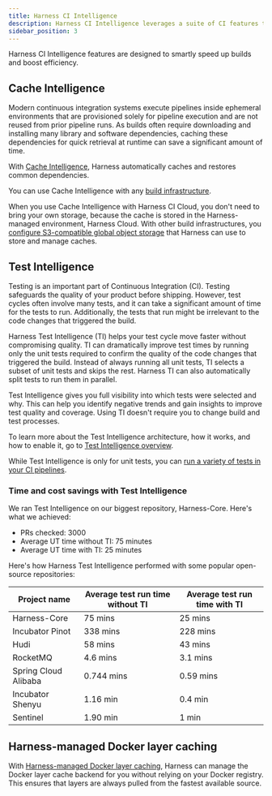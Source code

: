 ```yaml
---
title: Harness CI Intelligence
description: Harness CI Intelligence leverages a suite of CI features to optimize your builds.
sidebar_position: 3
---
```


Harness CI Intelligence features are designed to smartly speed up builds and boost efficiency.

## Cache Intelligence

Modern continuous integration systems execute pipelines inside ephemeral environments that are provisioned solely for pipeline execution and are not reused from prior pipeline runs. As builds often require downloading and installing many library and software dependencies, caching these dependencies for quick retrieval at runtime can save a significant amount of time.

With [Cache Intelligence](/docs/continuous-integration/use-ci/caching-ci-data/cache-intelligence.md), Harness automatically caches and restores common dependencies.

You can use Cache Intelligence with any [build infrastructure](/docs/continuous-integration/use-ci/set-up-build-infrastructure/which-build-infrastructure-is-right-for-me.md).

When you use Cache Intelligence with Harness CI Cloud, you don't need to bring your own storage, because the cache is stored in the Harness-managed environment, Harness Cloud. With other build infrastructures, you [configure S3-compatible global object storage](/docs/platform/settings/default-settings.md#continuous-integration) that Harness can use to store and manage caches.

<DocVideo src="https://www.loom.com/share/20703014b50042b5972e14cefea87f49?sid=d87d4bad-6482-44f2-a379-0b843c399a26" />

## Test Intelligence

Testing is an important part of Continuous Integration (CI). Testing safeguards the quality of your product before shipping. However, test cycles often involve many tests, and it can take a significant amount of time for the tests to run. Additionally, the tests that run might be irrelevant to the code changes that triggered the build.

Harness Test Intelligence (TI) helps your test cycle move faster without compromising quality. TI can dramatically improve test times by running only the unit tests required to confirm the quality of the code changes that triggered the build. Instead of always running all unit tests, TI selects a subset of unit tests and skips the rest. Harness TI can also automatically split tests to run them in parallel.

Test Intelligence gives you full visibility into which tests were selected and why. This can help you identify negative trends and gain insights to improve test quality and coverage. Using TI doesn't require you to change build and test processes.

To learn more about the Test Intelligence architecture, how it works, and how to enable it, go to [Test Intelligence overview](/docs/continuous-integration/use-ci/run-tests/test-intelligence/set-up-test-intelligence.md).

While Test Intelligence is only for unit tests, you can [run a variety of tests in your CI pipelines](/docs/continuous-integration/use-ci/run-tests/run-tests-in-ci.md).

### Time and cost savings with Test Intelligence

We ran Test Intelligence on our biggest repository, Harness-Core. Here's what we achieved:

- PRs checked: 3000
- Average UT time without TI: 75 minutes
- Average UT time with TI: 25 minutes

Here's how Harness Test Intelligence performed with some popular open-source repositories:

| **Project name**     | **Average test run time without TI** | **Average test run time with TI** |
| -------------------- | ------------------------------------ | --------------------------------- |
| Harness-Core         | 75 mins                              | 25 mins                           |
| Incubator Pinot      | 338 mins                             | 228 mins                          |
| Hudi                 | 58 mins                              | 43 mins                           |
| RocketMQ             | 4.6 mins                             | 3.1 mins                          |
| Spring Cloud Alibaba | 0.744 mins                           | 0.59 mins                         |
| Incubator Shenyu     | 1.16 min                             | 0.4 min                           |
| Sentinel             | 1.90 min                             | 1 min                             |

## Harness-managed Docker layer caching

With [Harness-managed Docker layer caching](/docs/continuous-integration/use-ci/caching-ci-data/docker-layer-caching.md), Harness can manage the Docker layer cache backend for you without relying on your Docker registry. This ensures that layers are always pulled from the fastest available source.

<!-- ## Build Intelligence -->

<!-- Build Cache feature. Caches outputs (like artifacts) rather than inputs (like Cache Intelligence) or image layers (like DLC). -->
